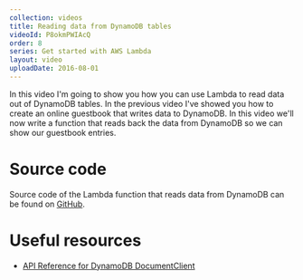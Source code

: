 ```yaml
---
collection: videos
title: Reading data from DynamoDB tables
videoId: P8okmPWIAcQ
order: 8
series: Get started with AWS Lambda
layout: video
uploadDate: 2016-08-01
---
```


In this video I'm going to show you how you can use Lambda to read data out of DynamoDB tables. In the previous video I've showed you how to create an online guestbook that writes data to DynamoDB. In this video we'll now write a function that reads back the data from DynamoDB so we can show our guestbook entries.

# Source code
Source code of the Lambda function that reads data from DynamoDB can be found on <a href="https://github.com/SavjeeTutorials/getting-started-with-lambda/tree/master/08-read-from-dynamodb" target="_blank">GitHub</a>.

# Useful resources
* <a href="http://docs.aws.amazon.com/AWSJavaScriptSDK/latest/AWS/DynamoDB/DocumentClient.html" target="_blank">API Reference for DynamoDB DocumentClient</a>